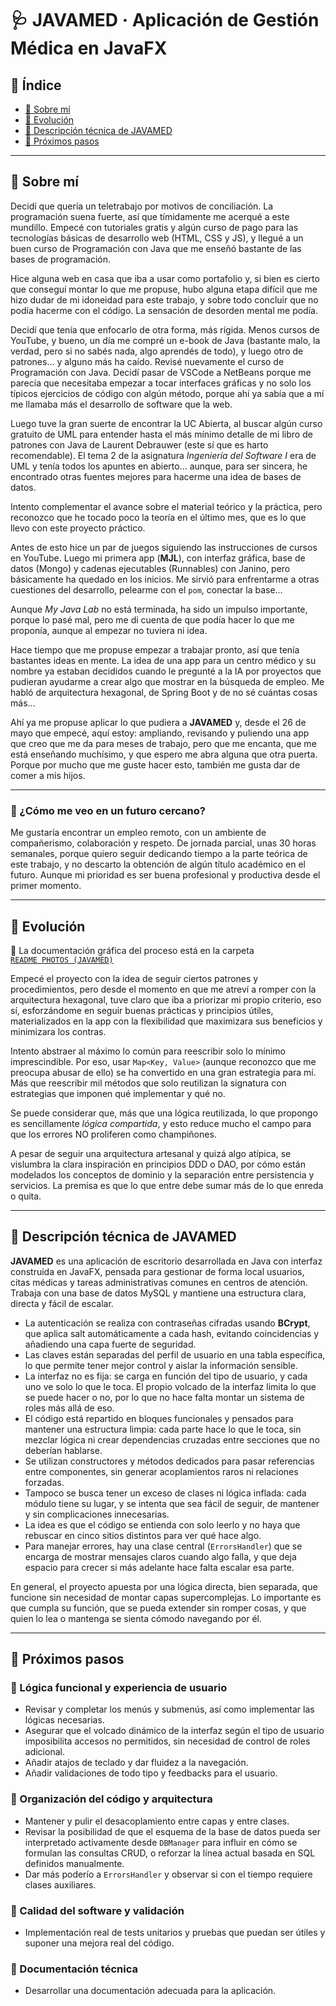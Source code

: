 # 🩺 JAVAMED · Aplicación de Gestión Médica en JavaFX

## 📑 Índice
- [🧍 Sobre mí](#-sobre-mí)
- [📖 Evolución](#evolución)
- [🔵 Descripción técnica de JAVAMED](#-descripción-técnica-de-javamed)
- [🔮 Próximos pasos](#-próximos-pasos)

---

## 🧍 Sobre mí

Decidí que quería un teletrabajo por motivos de conciliación. La programación suena fuerte, así que tímidamente me acerqué a este mundillo. Empecé con tutoriales gratis y algún curso de pago para las tecnologías básicas de desarrollo web (HTML, CSS y JS), y llegué a un buen curso de Programación con Java que me enseñó bastante de las bases de programación.

Hice alguna web en casa que iba a usar como portafolio y, si bien es cierto que conseguí montar lo que me propuse, hubo alguna etapa difícil que me hizo dudar de mi idoneidad para este trabajo, y sobre todo concluir que no podía hacerme con el código. La sensación de desorden mental me podía.

Decidí que tenía que enfocarlo de otra forma, más rígida. Menos cursos de YouTube, y bueno, un día me compré un e-book de Java (bastante malo, la verdad, pero si no sabés nada, algo aprendés de todo), y luego otro de patrones… y alguno más ha caído. Revisé nuevamente el curso de Programación con Java. Decidí pasar de VSCode a NetBeans porque me parecía que necesitaba empezar a tocar interfaces gráficas y no solo los típicos ejercicios de código con algún método, porque ahí ya sabía que a mí me llamaba más el desarrollo de software que la web.

Luego tuve la gran suerte de encontrar la UC Abierta, al buscar algún curso gratuito de UML para entender hasta el más mínimo detalle de mi libro de patrones con Java de Laurent Debrauwer (este sí que es harto recomendable). El tema 2 de la asignatura *Ingeniería del Software I* era de UML y tenía todos los apuntes en abierto… aunque, para ser sincera, he encontrado otras fuentes mejores para hacerme una idea de bases de datos.

Intento complementar el avance sobre el material teórico y la práctica, pero reconozco que he tocado poco la teoría en el último mes, que es lo que llevo con este proyecto práctico.

Antes de esto hice un par de juegos siguiendo las instrucciones de cursos en YouTube. Luego mi primera app (**MJL**), con interfaz gráfica, base de datos (Mongo) y cadenas ejecutables (Runnables) con Janino, pero básicamente ha quedado en los inicios. Me sirvió para enfrentarme a otras cuestiones del desarrollo, pelearme con el `pom`, conectar la base…

Aunque *My Java Lab* no está terminada, ha sido un impulso importante, porque lo pasé mal, pero me di cuenta de que podía hacer lo que me proponía, aunque al empezar no tuviera ni idea.

Hace tiempo que me propuse empezar a trabajar pronto, así que tenía bastantes ideas en mente. La idea de una app para un centro médico y su nombre ya estaban decididos cuando le pregunté a la IA por proyectos que pudieran ayudarme a crear algo que mostrar en la búsqueda de empleo. Me habló de arquitectura hexagonal, de Spring Boot y de no sé cuántas cosas más…

Ahí ya me propuse aplicar lo que pudiera a **JAVAMED** y, desde el 26 de mayo que empecé, aquí estoy: ampliando, revisando y puliendo una app que creo que me da para meses de trabajo, pero que me encanta, que me está enseñando muchísimo, y que espero me abra alguna que otra puerta. Porque por mucho que me guste hacer esto, también me gusta dar de comer a mis hijos.

---

### 🔭 ¿Cómo me veo en un futuro cercano?

Me gustaría encontrar un empleo remoto, con un ambiente de compañerismo, colaboración y respeto. De jornada parcial, unas 30 horas semanales, porque quiero seguir dedicando tiempo a la parte teórica de este trabajo, y no descarto la obtención de algún título académico en el futuro. Aunque mi prioridad es ser buena profesional y productiva desde el primer momento.

---

## 📖 Evolución <a name="evolución"></a>

📸 La documentación gráfica del proceso está en la carpeta  
[`README PHOTOS (JAVAMED)`](README%20PHOTOS%20%28JAVAMED%29/)

Empecé el proyecto con la idea de seguir ciertos patrones y procedimientos, pero desde el momento en que me atreví a romper con la arquitectura hexagonal, tuve claro que iba a priorizar mi propio criterio, eso sí, esforzándome en seguir buenas prácticas y principios útiles, materializados en la app con la flexibilidad que maximizara sus beneficios y minimizara los contras.

Intento abstraer al máximo lo común para reescribir solo lo mínimo imprescindible. Por eso, usar `Map<Key, Value>` (aunque reconozco que me preocupa abusar de ello) se ha convertido en una gran estrategia para mí. Más que reescribir mil métodos que solo reutilizan la signatura con estrategias que imponen qué implementar y qué no.

Se puede considerar que, más que una lógica reutilizada, lo que propongo es sencillamente *lógica compartida*, y esto reduce mucho el campo para que los errores NO proliferen como champiñones.

A pesar de seguir una arquitectura artesanal y quizá algo atípica, se vislumbra la clara inspiración en principios DDD o DAO, por cómo están modelados los conceptos de dominio y la separación entre persistencia y servicios. La premisa es que lo que entre debe sumar más de lo que enreda o quita.

---

## 🔵 Descripción técnica de JAVAMED

**JAVAMED** es una aplicación de escritorio desarrollada en Java con interfaz construida en JavaFX, pensada para gestionar de forma local usuarios, citas médicas y tareas administrativas comunes en centros de atención. Trabaja con una base de datos MySQL y mantiene una estructura clara, directa y fácil de escalar.

- La autenticación se realiza con contraseñas cifradas usando **BCrypt**, que aplica salt automáticamente a cada hash, evitando coincidencias y añadiendo una capa fuerte de seguridad.
- Las claves están separadas del perfil de usuario en una tabla específica, lo que permite tener mejor control y aislar la información sensible.
- La interfaz no es fija: se carga en función del tipo de usuario, y cada uno ve solo lo que le toca. El propio volcado de la interfaz limita lo que se puede hacer o no, por lo que no hace falta montar un sistema de roles más allá de eso.
- El código está repartido en bloques funcionales y pensados para mantener una estructura limpia: cada parte hace lo que le toca, sin mezclar lógica ni crear dependencias cruzadas entre secciones que no deberían hablarse.
- Se utilizan constructores y métodos dedicados para pasar referencias entre componentes, sin generar acoplamientos raros ni relaciones forzadas.
- Tampoco se busca tener un exceso de clases ni lógica inflada: cada módulo tiene su lugar, y se intenta que sea fácil de seguir, de mantener y sin complicaciones innecesarias.
- La idea es que el código se entienda con solo leerlo y no haya que rebuscar en cinco sitios distintos para ver qué hace algo.
- Para manejar errores, hay una clase central (`ErrorsHandler`) que se encarga de mostrar mensajes claros cuando algo falla, y que deja espacio para crecer si más adelante hace falta escalar esa parte.

En general, el proyecto apuesta por una lógica directa, bien separada, que funcione sin necesidad de montar capas supercomplejas. Lo importante es que cumpla su función, que se pueda extender sin romper cosas, y que quien lo lea o mantenga se sienta cómodo navegando por él.

---

## 🔮 Próximos pasos

### 🧩 Lógica funcional y experiencia de usuario
- Revisar y completar los menús y submenús, así como implementar las lógicas necesarias.
- Asegurar que el volcado dinámico de la interfaz según el tipo de usuario imposibilita accesos no permitidos, sin necesidad de control de roles adicional.
- Añadir atajos de teclado y dar fluidez a la navegación.
- Añadir validaciones de todo tipo y feedbacks para el usuario.

### 🧱 Organización del código y arquitectura
- Mantener y pulir el desacoplamiento entre capas y entre clases.
- Revisar la posibilidad de que el esquema de la base de datos pueda ser interpretado activamente desde `DBManager` para influir en cómo se formulan las consultas CRUD, o reforzar la línea actual basada en SQL definidos manualmente.
- Dar más poderío a `ErrorsHandler` y observar si con el tiempo requiere clases auxiliares.

### 🧪 Calidad del software y validación
- Implementación real de tests unitarios y pruebas que puedan ser útiles y suponer una mejora real del código.

### 📄 Documentación técnica
- Desarrollar una documentación adecuada para la aplicación.
 
